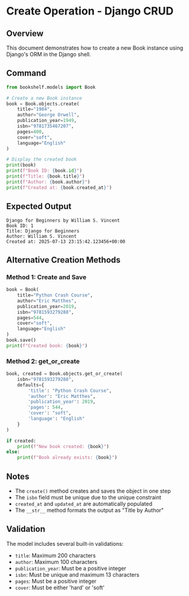 # Create Operation - Django CRUD

## Overview
This document demonstrates how to create a new Book instance using Django's ORM in the Django shell.

## Command
```python
from bookshelf.models import Book

# Create a new Book instance
book = Book.objects.create(
    title="1984",
    author="George Orwell",
    publication_year=1949,
    isbn="9781735467207",
    pages=400,
    cover="soft",
    language="English"
)

# Display the created book
print(book)
print(f"Book ID: {book.id}")
print(f"Title: {book.title}")
print(f"Author: {book.author}")
print(f"Created at: {book.created_at}")
```

## Expected Output
```
Django for Beginners by William S. Vincent
Book ID: 1
Title: Django for Beginners
Author: William S. Vincent
Created at: 2025-07-13 23:15:42.123456+00:00
```

## Alternative Creation Methods

### Method 1: Create and Save
```python
book = Book(
    title="Python Crash Course",
    author="Eric Matthes",
    publication_year=2019,
    isbn="9781593279288",
    pages=544,
    cover="soft",
    language="English"
)
book.save()
print(f"Created book: {book}")
```

### Method 2: get_or_create
```python
book, created = Book.objects.get_or_create(
    isbn="9781593279288",
    defaults={
        'title': "Python Crash Course",
        'author': "Eric Matthes",
        'publication_year': 2019,
        'pages': 544,
        'cover': "soft",
        'language': "English"
    }
)

if created:
    print(f"New book created: {book}")
else:
    print(f"Book already exists: {book}")
```

## Notes
- The `create()` method creates and saves the object in one step
- The `isbn` field must be unique due to the unique constraint
- `created_at` and `updated_at` are automatically populated
- The `__str__` method formats the output as "Title by Author"

## Validation
The model includes several built-in validations:
- `title`: Maximum 200 characters
- `author`: Maximum 100 characters  
- `publication_year`: Must be a positive integer
- `isbn`: Must be unique and maximum 13 characters
- `pages`: Must be a positive integer
- `cover`: Must be either 'hard' or 'soft'
